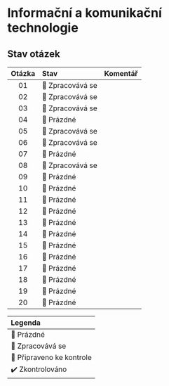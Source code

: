 # Informační a komunikační technologie

## Stav otázek
| Otázka | Stav                          | Komentář |
| :----: | :---------------------------- | :------- |
| 01     | :construction: Zpracovává se  |          |
| 02     | :construction: Zpracovává se  |          |
| 03     | :construction: Zpracovává se  |          |
| 04     | :black_square_button: Prázdné |          |
| 05     | :construction: Zpracovává se  |          |
| 06     | :construction: Zpracovává se  |          |
| 07     | :black_square_button: Prázdné |          |
| 08     | :construction: Zpracovává se  |          |
| 09     | :black_square_button: Prázdné |          |
| 10     | :black_square_button: Prázdné |          |
| 11     | :black_square_button: Prázdné |          |
| 12     | :black_square_button: Prázdné |          |
| 13     | :black_square_button: Prázdné |          |
| 14     | :black_square_button: Prázdné |          |
| 15     | :black_square_button: Prázdné |          |
| 16     | :black_square_button: Prázdné |          |
| 17     | :black_square_button: Prázdné |          |
| 18     | :black_square_button: Prázdné |          |
| 19     | :black_square_button: Prázdné |          |
| 20     | :black_square_button: Prázdné |          |

| Legenda                          |
| :------------------------------- |
| :black_square_button: Prázdné    |
| :construction: Zpracovává se     |
| :pushpin: Připraveno ke kontrole |
| :heavy_check_mark: Zkontrolováno |
